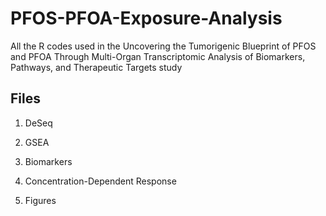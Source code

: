 # PFOS-PFOA-Exposure-Analysis

All the R codes used in the Uncovering the Tumorigenic Blueprint of PFOS and PFOA Through Multi-Organ Transcriptomic Analysis of Biomarkers, Pathways, and Therapeutic Targets
study

## Files
1. DeSeq

2. GSEA

3. Biomarkers

4. Concentration-Dependent Response

5. Figures
